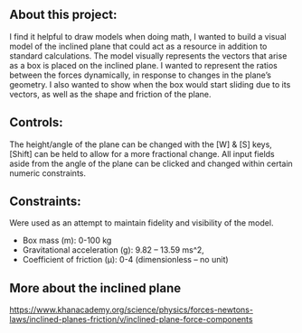 ## About this project:

I find it helpful to draw models when doing math, I wanted to build a visual model of the inclined plane that could act as a resource in addition to standard calculations.
The model visually represents the vectors that arise as a box is placed on the inclined plane. I wanted to represent the ratios between the forces dynamically, in response to changes in the plane’s geometry. I also wanted to show when the box would start sliding due to its vectors, as well as the shape and friction of the plane.

## Controls:
The height/angle of the plane can be changed with the [W] & [S] keys, [Shift] can be held to allow for a more fractional change. All input fields aside from the angle of the plane can be clicked and changed within certain numeric constraints.

## Constraints:
Were used as an attempt to maintain fidelity and visibility of the model.
* Box mass (m): 0-100 kg
* Gravitational acceleration (g): 9.82 – 13.59 ms^2,
* Coefficient of friction (μ): 0-4 (dimensionless – no unit)

## More about the inclined plane
https://www.khanacademy.org/science/physics/forces-newtons-laws/inclined-planes-friction/v/inclined-plane-force-components

